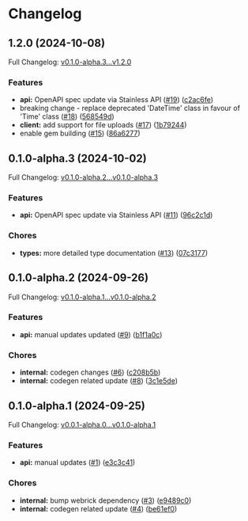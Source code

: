 # Changelog

## 1.2.0 (2024-10-08)

Full Changelog: [v0.1.0-alpha.3...v1.2.0](https://github.com/Find-AI/find-ai-ruby/compare/v0.1.0-alpha.3...v1.2.0)

### Features

* **api:** OpenAPI spec update via Stainless API ([#19](https://github.com/Find-AI/find-ai-ruby/issues/19)) ([c2ac6fe](https://github.com/Find-AI/find-ai-ruby/commit/c2ac6fe2a95fca8d152593eb2d7f1c9aed7334a5))
* breaking change - replace deprecated 'DateTime' class in favour of 'Time' class ([#18](https://github.com/Find-AI/find-ai-ruby/issues/18)) ([568549d](https://github.com/Find-AI/find-ai-ruby/commit/568549d5aee590cf1fb5c3ff6c54c097342acd74))
* **client:** add support for file uploads ([#17](https://github.com/Find-AI/find-ai-ruby/issues/17)) ([1b79244](https://github.com/Find-AI/find-ai-ruby/commit/1b79244a7809b53b68f7a3e726798ea3e5403533))
* enable gem building ([#15](https://github.com/Find-AI/find-ai-ruby/issues/15)) ([86a6277](https://github.com/Find-AI/find-ai-ruby/commit/86a627740687fbdc2305e767189a1467b344547d))

## 0.1.0-alpha.3 (2024-10-02)

Full Changelog: [v0.1.0-alpha.2...v0.1.0-alpha.3](https://github.com/Find-AI/find-ai-ruby/compare/v0.1.0-alpha.2...v0.1.0-alpha.3)

### Features

* **api:** OpenAPI spec update via Stainless API ([#11](https://github.com/Find-AI/find-ai-ruby/issues/11)) ([96c2c1d](https://github.com/Find-AI/find-ai-ruby/commit/96c2c1dc60a94573ffb5bb8784a1ac78bedaaaf6))


### Chores

* **types:** more detailed type documentation ([#13](https://github.com/Find-AI/find-ai-ruby/issues/13)) ([07c3177](https://github.com/Find-AI/find-ai-ruby/commit/07c3177ed3717f61c7ba031dbf058cfc1212d2d4))

## 0.1.0-alpha.2 (2024-09-26)

Full Changelog: [v0.1.0-alpha.1...v0.1.0-alpha.2](https://github.com/Find-AI/find-ai-ruby/compare/v0.1.0-alpha.1...v0.1.0-alpha.2)

### Features

* **api:** manual updates updated ([#9](https://github.com/Find-AI/find-ai-ruby/issues/9)) ([b1f1a0c](https://github.com/Find-AI/find-ai-ruby/commit/b1f1a0cbe21a6e7d31540bd6444bee1c24c7fa6c))


### Chores

* **internal:** codegen changes ([#6](https://github.com/Find-AI/find-ai-ruby/issues/6)) ([c208b5b](https://github.com/Find-AI/find-ai-ruby/commit/c208b5b78a0851d75b690b495037996e26ccccb4))
* **internal:** codegen related update ([#8](https://github.com/Find-AI/find-ai-ruby/issues/8)) ([3c1e5de](https://github.com/Find-AI/find-ai-ruby/commit/3c1e5de42e8c339b51b506e61481de13e74b9230))

## 0.1.0-alpha.1 (2024-09-25)

Full Changelog: [v0.0.1-alpha.0...v0.1.0-alpha.1](https://github.com/Find-AI/find-ai-ruby/compare/v0.0.1-alpha.0...v0.1.0-alpha.1)

### Features

* **api:** manual updates ([#1](https://github.com/Find-AI/find-ai-ruby/issues/1)) ([e3c3c41](https://github.com/Find-AI/find-ai-ruby/commit/e3c3c411a49d7ef6118a75b41f6c3eb9fe8935be))


### Chores

* **internal:** bump webrick dependency ([#3](https://github.com/Find-AI/find-ai-ruby/issues/3)) ([e9489c0](https://github.com/Find-AI/find-ai-ruby/commit/e9489c0d54ae95423d6be2d11c8640c0f2f46dcc))
* **internal:** codegen related update ([#4](https://github.com/Find-AI/find-ai-ruby/issues/4)) ([be61ef0](https://github.com/Find-AI/find-ai-ruby/commit/be61ef0decf280478b9d8bf2bbfbcd4262104b28))

